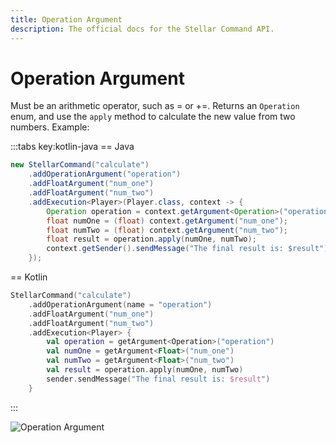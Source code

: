 ```yaml
---
title: Operation Argument
description: The official docs for the Stellar Command API.
---
```


# Operation Argument

Must be an arithmetic operator, such as = or +=. Returns an `Operation` enum, and use the `apply` method to calculate the new value from two numbers. Example:

:::tabs key:kotlin-java
== Java
```Java
new StellarCommand("calculate")
    .addOperationArgument("operation")
    .addFloatArgument("num_one")
    .addFloatArgument("num_two")
    .addExecution<Player>(Player.class, context -> {
        Operation operation = context.getArgument<Operation>("operation");
        float numOne = (float) context.getArgument("num_one");
        float numTwo = (float) context.getArgument("num_two");
        float result = operation.apply(numOne, numTwo);
        context.getSender().sendMessage("The final result is: $result");
    });
```
== Kotlin
```Kotlin
StellarCommand("calculate")
    .addOperationArgument(name = "operation")
    .addFloatArgument("num_one")
    .addFloatArgument("num_two")
    .addExecution<Player> {
        val operation = getArgument<Operation>("operation")
        val numOne = getArgument<Float>("num_one")
        val numTwo = getArgument<Float>("num_two")
        val result = operation.apply(numOne, numTwo)
        sender.sendMessage("The final result is: $result")
    }
```
:::

![Operation Argument](https://cdn.lutto.dev/stellar/gifs/math/operation.gif)